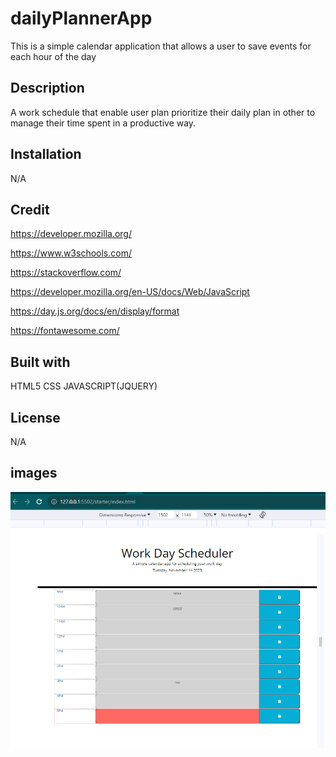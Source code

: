 # dailyPlannerApp
This is a simple calendar application that allows a user to save events for each hour of the day 

## Description

A work schedule that enable user plan prioritize their daily plan in other to manage their time spent in a productive way.

## Installation
N/A

## Credit
https://developer.mozilla.org/

https://www.w3schools.com/

https://stackoverflow.com/

https://developer.mozilla.org/en-US/docs/Web/JavaScript


https://day.js.org/docs/en/display/format

https://fontawesome.com/

## Built with
HTML5 CSS JAVASCRIPT(JQUERY)

## License
N/A

## images
![Alt text](image.png)

